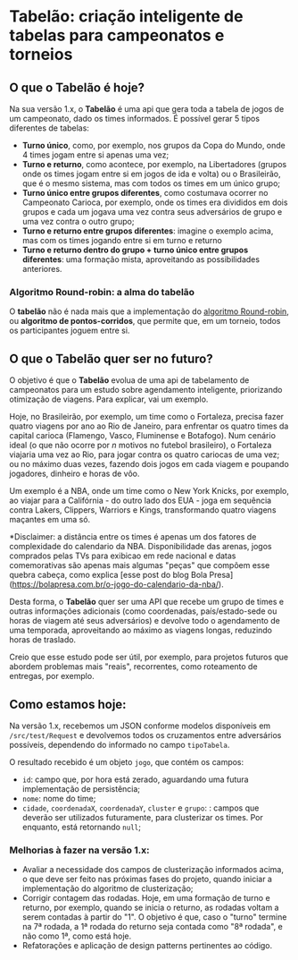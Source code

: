 # Tabelão: criação inteligente de tabelas para campeonatos e torneios
## O que o Tabelão é hoje?
Na sua versão 1.x, o **Tabelão** é uma api que gera toda a tabela de jogos de um campeonato, dado os times informados.
É possível gerar 5 tipos diferentes de tabelas:
- **Turno único**, como, por exemplo, nos grupos da Copa do Mundo, onde 4 times jogam entre si apenas uma vez;
- **Turno e returno**, como acontece, por exemplo, na Libertadores (grupos onde os times jogam entre si em jogos de ida e volta) ou o Brasileirão, que é o mesmo sistema, mas com todos os times em um único grupo;
- **Turno único entre grupos diferentes**, como costumava ocorrer no Campeonato Carioca, por exemplo, onde os times era divididos em dois grupos e cada um jogava uma vez contra seus adversários de grupo e uma vez contra o outro grupo;
- **Turno e returno entre grupos diferentes**: imagine o exemplo acima, mas com os times jogando entre si em turno e returno
- **Turno e returno dentro do grupo + turno único entre grupos diferentes**: uma formação mista, aproveitando as possibilidades anteriores.

### Algoritmo Round-robin: a alma do tabelão
O **tabelão** não é nada mais que a implementação do [algoritmo Round-robin](https://en.wikipedia.org/wiki/Round-robin_tournament), ou **algoritmo de pontos-corridos**, que permite que, em um torneio, todos os participantes joguem entre si.

## O que o Tabelão quer ser no futuro?
O objetivo é que o **Tabelão** evolua de uma api de tabelamento de campeonatos para um estudo sobre agendamento inteligente, priorizando otimização de viagens.
Para explicar, vai um exemplo. 

Hoje, no Brasileirão, por exemplo, um time como o Fortaleza, precisa fazer quatro viagens por ano ao Rio de Janeiro, para enfrentar os quatro times da capital carioca (Flamengo, Vasco, Fluminense e Botafogo). Num cenário ideal (o que não ocorre por *n* motivos no futebol brasileiro), o Fortaleza viajaria uma vez ao Rio, para jogar contra os quatro cariocas de uma vez; ou no máximo duas vezes, fazendo dois jogos em cada viagem e poupando jogadores, dinheiro e horas de vôo.

Um exemplo é a NBA, onde um time como o New York Knicks, por exemplo, ao viajar para a Califórnia - do outro lado dos EUA - joga em sequência contra Lakers, Clippers, Warriors e Kings, transformando quatro viagens maçantes em uma só.

*Disclaimer: a distância entre os times é apenas um dos fatores de complexidade do calendario da NBA. Disponibilidade das arenas, jogos comprados pelas TVs para exibicao em rede nacional e datas comemorativas são apenas mais algumas "peças" que compõem esse quebra cabeça, como explica [esse post do blog Bola Presa] (https://bolapresa.com.br/o-jogo-do-calendario-da-nba/).

Desta forma, o **Tabelão** quer ser uma API que recebe um grupo de times e outras informações adicionais (como coordenadas, país/estado-sede ou horas de viagem até seus adversários) e devolve todo o agendamento de uma temporada, aproveitando ao máximo as viagens longas, reduzindo horas de traslado.

Creio que esse estudo pode ser útil, por exemplo, para projetos futuros que abordem problemas mais "reais", recorrentes, como roteamento de entregas, por exemplo.

## Como estamos hoje:
Na versão 1.x, recebemos um JSON conforme modelos disponíveis em ``/src/test/Request`` e devolvemos todos os cruzamentos entre adversários possíveis, dependendo do informado no campo ``tipoTabela``.

O resultado recebido é um objeto ``jogo``, que contém os campos:
- ``id``: campo que, por hora está zerado, aguardando uma futura implementação de persistência;
- ``nome``: nome do time;
- ``cidade``, ``coordenadaX``, ``coordenadaY``, ``cluster`` e ``grupo``: : campos que deverão ser utilizados futuramente, para clusterizar os times. Por enquanto, está retornando ``null``;

### Melhorias à fazer na versão 1.x:
- Avaliar a necessidade dos campos de clusterização informados acima, o que deve ser feito nas próximas fases do projeto, quando iniciar a implementação do algoritmo de clusterização;
- Corrigir contagem das rodadas. Hoje, em uma formação de turno e returno, por exemplo, quando se inicia o returno, as rodadas voltam a serem contadas à partir do "1". O objetivo é que, caso o "turno" termine na 7ª rodada, a 1ª rodada do returno seja contada como "8ª rodada", e não como 1ª, como está hoje.
- Refatorações e aplicação de design patterns pertinentes ao código.
